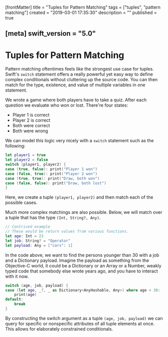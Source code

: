 [frontMatter]
title = "Tuples for Pattern Matching"
tags = ["tuples", "pattern matching"]
created = "2019-03-01 17:35:30"
description = ""
published = true

[meta]
swift_version = "5.0"
---

# Tuples for Pattern Matching

Pattern matching oftentimes feels like the strongest use case for
tuples. Swift\'s `switch` statement offers a really powerful yet easy
way to define complex conditionals without cluttering up the source
code. You can then match for the type, existence, and value of multiple
variables in one statement.

We wrote a game where both players have to take a quiz. After each question we evaluate
who won or lost. There're four states: 

- Player 1 is correct
- Player 2 is correct
- Both were correct
- Both were wrong

We can model this logic very nicely with a `switch` statement such as the following:

``` Swift
let player1 = true
let player2 = false
switch (player1, player2) {
case (true, false): print("Player 1 won")
case (false, true): print("Player 2 won")
case (true, true): print("Draw, both won")
case (false, false): print("Draw, both lost")
}
```

Here, we create a tuple `(player1, player2)` and then match each of
the possible cases.

Much more complex matchings are also possible. Below, we will match over
a tuple that has the type `(Int, String?, Any)`.

``` Swift
// Contrived example
// These would be return values from various functions.
let age: Int = 23
let job: String? = "Operator"
let payload: Any = ["cars": 1]
```

In the code above, we want to find the persons younger than 30 with a
job and a Dictionary payload. Imagine the payload as something from the
Objective-C world, it could be a Dictionary or an Array or a Number,
weakly typed code that somebody else wrote years ago, and you have to interact with
it now.

``` Swift
switch (age, job, payload) {
case (let age, _?, _ as Dictionary<AnyHashable, Any>) where age < 30:
    print(age)
default:
    break
}
```

By constructing the switch argument as a tuple `(age, job, payload)` we
can query for specific or nonspecific attributes of all tuple elements
at once. This allows for elaborately constrained conditionals.


